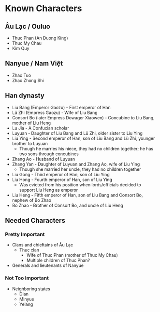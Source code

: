 # Known Characters

## Âu Lạc / Ouluo
  * Thuc Phan (An Duong King)
  * Thuc My Chau
  * Kim Quy

## Nanyue / Nam Việt
  * Zhao Tuo
  * Zhao Zhong Shi

## Han dynasty
  * Liu Bang (Emperor Gaozu) - First emperor of Han
  * Lü Zhi (Empress Gaozu) - Wife of Liu Bang
  * Consort Bo (later Empress Dowager Xiaowen) - Concubine to Liu Bang, mother of Liu Heng
  * Lu Jia - A Confucian scholar
  * Luyuan - Daughter of Liu Bang and Lü Zhi, older sister to Liu Ying
  * Liu Ying - Second emperor of Han, son of Liu Bang and Lü Zhi, younger brother to Luyuan
    * Though he marries his niece, they had no children together; he has two sons through concubines
  * Zhang Ao - Husband of Luyuan
  * Zhang Yan - Daughter of Luyuan and Zhang Ao, wife of Liu Ying
    * Though she married her uncle, they had no children together
  * Liu Gong - Third emperor of Han, son of Liu Ying
  * Liu Hong - Fourth emperor of Han, son of Liu Ying
    * Was evicted from his position when lords/officials decided to support Liu Heng as emperor
  * Liu Heng - Fifth emperor of Han, son of Liu Bang and Consort Bo, nephew of Bo Zhao
  * Bo Zhao - Brother of Consort Bo, and uncle of Liu Heng

## Needed Characters

### Pretty Important
  * Clans and chieftains of Âu Lạc
    * Thuc clan
      * Wife of Thuc Phan (mother of Thuc My Chau)
      * Multiple children of Thuc Phan?
  * Generals and lieutenants of Nanyue

### Not Too Important
  * Neighboring states
    * Dian
    * Minyue
    * Yelang

